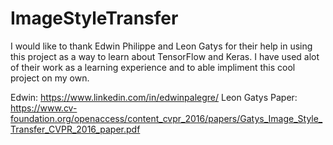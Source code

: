 # ImageStyleTransfer

I would like to thank Edwin Philippe and Leon Gatys for their help in using this project as a way to learn about TensorFlow and Keras. I have used alot of their work as a learning experience and to able impliment this cool project on my own.

Edwin: https://www.linkedin.com/in/edwinpalegre/
Leon Gatys Paper: https://www.cv-foundation.org/openaccess/content_cvpr_2016/papers/Gatys_Image_Style_Transfer_CVPR_2016_paper.pdf
